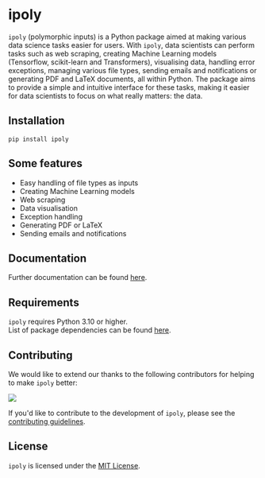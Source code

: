 # ipoly

`ipoly` (polymorphic inputs) is a Python package aimed at making various data science tasks easier for users. With `ipoly`, data scientists can perform tasks such as web scraping, creating Machine Learning models (Tensorflow, scikit-learn and Transformers), visualising data, handling error exceptions, managing various file types, sending emails and notifications or generating PDF and LaTeX documents, all within Python. The package aims to provide a simple and intuitive interface for these tasks, making it easier for data scientists to focus on what really matters: the data.

## Installation

```shell
pip install ipoly
```

## Some features

- Easy handling of file types as inputs
- Creating Machine Learning models
- Web scraping
- Data visualisation
- Exception handling
- Generating PDF or LaTeX
- Sending emails and notifications

## Documentation

Further documentation can be found [here](<https://ipoly.readthedocs.io/en/latest/source/ipoly.html>).

## Requirements

`ipoly` requires Python 3.10 or higher. <br/>
List of package dependencies can be found [here](https://github.com/Danguilhen/ipoly/network/dependencies).

## Contributing

We would like to extend our thanks to the following contributors for helping to make `ipoly` better:

<a align="center" href="https://github.com/Danguilhen/ipoly/graphs/contributors">
  <img src="https://contrib.rocks/image?repo=Danguilhen/ipoly"/>
</a>

If you'd like to contribute to the development of `ipoly`, please see the [contributing guidelines](<https://ipoly.readthedocs.io/en/latest/contributing.html>).

## License

`ipoly` is licensed under the [MIT License](https://ipoly.readthedocs.io/en/latest/license.html).

